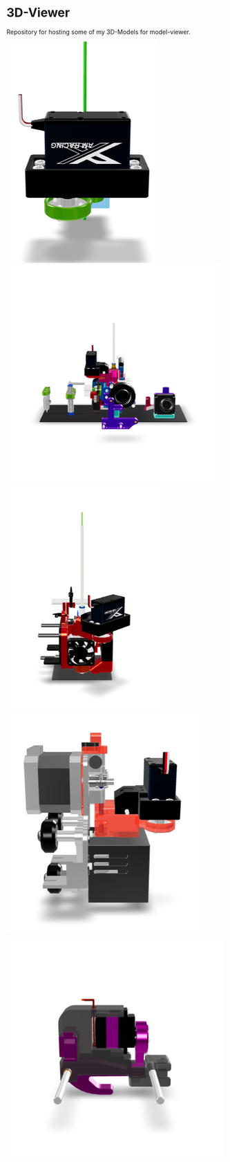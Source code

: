 # 3D-Viewer

Repository for hosting some of my 3D-Models for model-viewer.

[![.](posters/FCBM.png)](https://technik-gegg.github.io/3D-Viewer/FCBM.html)
[![.](posters/FCE3DV6.png)](https://technik-gegg.github.io/3D-Viewer/FCE3DV6.html)
[![.](posters/FCBIQUH2.png)](https://technik-gegg.github.io/3D-Viewer/FCBIQUH2.html)
[![.](posters/FCMSWISS.png)](https://technik-gegg.github.io/3D-Viewer/FCMSWISS.html)

[![.](posters/SCSMALL.png)](https://technik-gegg.github.io/3D-Viewer/SCSMALL.html)
